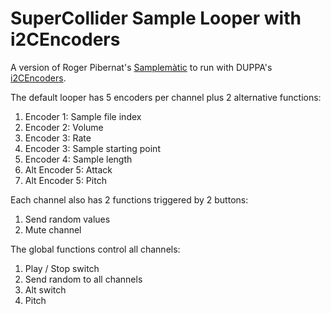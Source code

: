 # SuperCollider Sample Looper with i2CEncoders

A version of Roger Pibernat's <a href="https://github.com/loopier/samplematic">Samplemàtic</a> to run with DUPPA's <a href="https://www.tindie.com/products/saimon/i2cencoder-v2-connect-multiple-encoder-on-i2c-bus/">i2CEncoders</a>.

The default looper has 5 encoders per channel plus 2 alternative functions:

1. Encoder 1: Sample file index
2. Encoder 2: Volume
3. Encoder 3: Rate
4. Encoder 3: Sample starting point
5. Encoder 4: Sample length
6. Alt Encoder 5: Attack
7. Alt Encoder 5: Pitch

Each channel also has 2 functions triggered by 2 buttons:

1. Send random values
2. Mute channel

The global functions control all channels:

1. Play / Stop switch
2. Send random to all channels
3. Alt switch
4. Pitch